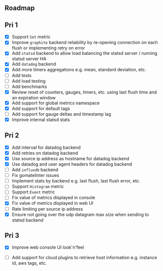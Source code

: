 Roadmap
-------

Pri 1
-----

* [x] Support `Set` metric
* [x] Improve `graphite` backend reliability by re-opening connection on each flush or implementing retry on error
* [x] Add `statsd` backend to allow load balancing the statsd server / running statsd server HA
* [x] Add `datadog` backend
* [x] Add more timers aggregations e.g. mean, standard deviation, etc.
* [ ] Add tests
* [ ] Add load testing
* [ ] Add benchmarks
* [x] Review reset of counters, gauges, timers, etc. using last flush time and an expiration window
* [x] Add support for global metrics namespace
* [x] Add support for default tags
* [ ] Add support for gauge deltas and timestamp lag
* [x] Improve internal statsd stats

Pri 2
-----

* [x] Add interval for datadog backend
* [x] Add retries on datadog backend
* [x] Use source ip address as hostname for datadog backend
* [x] Use datadog and user agent headers for datadog backend
* [ ] Add `influxdb` backend
* [ ] Fix gomatelinter issues
* [ ] Implement stats by backend e.g. last flush, last flush error, etc.
* [ ] Support `Histogram` metric
* [ ] Support `Event` metric
* [ ] Fix value of metrics displayed in console
* [x] Fix value of metrics displayed in web UI
* [ ] Rate limiting per source ip address
* [x] Ensure not going over the udp datagram max size when sending to statsd backend

Pri 3
-----

* [x] Improve web console UI look'n'feel
* [ ] Add support for cloud plugins to retrieve host information e.g. instance id, aws tags, etc. 

